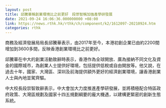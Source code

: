 ```yaml
---
layout: post
title: 邱騰華稱創業環境比之前更好　段崇智稱加強產學研發展
date: 2021-09-24 16:06:36.000000000 +08:00
link: https://news.rthk.hk/rthk/ch/component/k2/1612097-20210924.htm
categories: rthk
---
```


商務及經濟發展局局長邱騰華表示，由2017年至今，本港初創企業已由約2200間增加到3600多間，反映香港創業環境比之前更好。

邱騰華在中大的創業活動致辭時表示，香港作為全球開放、廣為接納不同文化及資金的國際城市，為創業人士提供好環境，包括提供低稅或自由開放等。他又說，在過去十年，國家、大灣區、深圳及前海提供額外更好的經濟創業環境，讓香港創業人士與內地並駕齊驅。

中大校長段崇智致辭表示，中大會加大力度推進產學研發展，並將積極配合特區政府政策、大灣區規劃及國家十四五規劃綱要的龐大機遇，以建構更緊密的創新生態系統。
